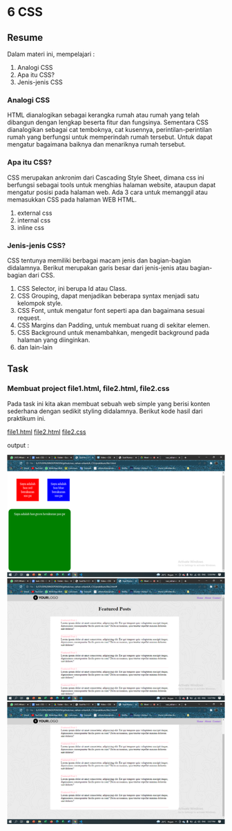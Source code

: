 # 6 CSS

## Resume
Dalam materi ini, mempelajari :
1. Analogi CSS
2. Apa itu CSS?
3. Jenis-jenis CSS

### Analogi CSS
HTML dianalogikan sebagai kerangka rumah atau rumah yang telah dibangun dengan lengkap beserta fitur dan fungsinya. Sementara CSS dianalogikan sebagai cat temboknya, cat kusennya, perintilan-perintilan rumah yang berfungsi untuk memperindah rumah tersebut. Untuk dapat mengatur bagaimana baiknya dan menariknya rumah tersebut.

### Apa itu CSS?
CSS merupakan ankronim dari Cascading Style Sheet, dimana css ini berfungsi sebagai tools untuk menghias halaman website, ataupun dapat mengatur posisi pada halaman web. Ada 3 cara untuk memanggil atau memasukkan CSS pada halaman WEB HTML.
1. external css
2. internal css
3. inline css

### Jenis-jenis CSS?
CSS tentunya memiliki berbagai macam jenis dan bagian-bagian didalamnya. Berikut merupakan garis besar dari jenis-jenis atau bagian-bagian dari CSS.
1. CSS Selector, ini berupa Id atau Class.
2. CSS Grouping, dapat menjadikan beberapa syntax menjadi satu kelompok style.
3. CSS Font, untuk mengatur font seperti apa dan bagaimana sesuai request.
4. CSS Margins dan Padding, untuk membuat ruang di sekitar elemen.
5. CSS Background untuk menambahkan, mengedit background pada halaman yang diinginkan.
6. dan lain-lain

## Task
### Membuat project file1.html, file2.html, file2.css
Pada task ini kita akan membuat sebuah web simple yang berisi konten sederhana dengan sedikit styling didalamnya. 
Berikut kode hasil dari praktikum ini.

[file1.html](./praktikum/file1.html)
[file2.html](./praktikum/file2.html)
[file2.css](./praktikum/file2.css)

output :

![Screenshot File 1](./screenshots/file1.png)
![Screenshot File 2](./screenshots/file2pt1.png)
![Screenshot File 2](./screenshots/file2pt2.png)
